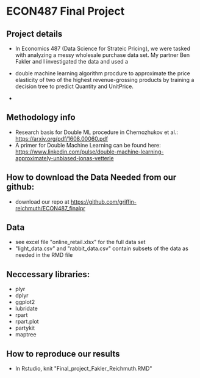 # ECON487 Final Project

## Project details
- In Economics 487 (Data Science for Strateic Pricing), we were tasked with analyzing a messy wholesale purchase data set. My partner Ben Fakler and I investigated the data and used a
- double machine learning algorithm procdure to approximate the price elasticity of two of the highest revenue-grossing products by training a decision tree to predict Quantity and UnitPrice.

- 
##  Methodology info
- Research basis for Double ML procedure in Chernozhukov et al.: https://arxiv.org/pdf/1608.00060.pdf
- A primer for Double Machine Learning can be found here: https://www.linkedin.com/pulse/double-machine-learning-approximately-unbiased-jonas-vetterle



## How to download the Data Needed from our github:
- download our repo at https://github.com/griffin-reichmuth/ECON487_finalpr

## Data
- see excel file "online_retail.xlsx" for the full data set
- "light_data.csv" and "rabbit_data.csv" contain subsets of the data as needed in the RMD file

## Neccessary libraries: 
  - plyr
  - dplyr
  - ggplot2
  - lubridate
  - rpart
  - rpart.plot
  - partykit
  - maptree
 
## How to reproduce our results
- In Rstudio, knit "Final_project_Fakler_Reichmuth.RMD" 


